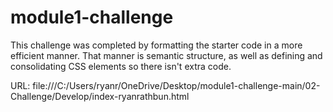 # module1-challenge

This challenge was completed by formatting the starter code in a more efficient manner. That manner is semantic structure,
as well as defining and consolidating CSS elements so there isn't extra code. 

URL: file:///C:/Users/ryanr/OneDrive/Desktop/module1-challenge-main/02-Challenge/Develop/index-ryanrathbun.html
